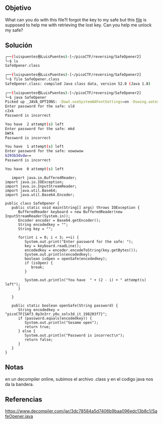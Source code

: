 ## Objetivo 
What can you do with this file?I forgot the key to my safe but this [file](https://artifacts.picoctf.net/c/291/SafeOpener.class) is supposed to help me with retrieving the lost key. Can you help me unlock my safe?

## Solución
```bash
┌──(luispuentes㉿LuisPuentes)-[~/picoCTF/reversing/SafeOpener2]
└─$ ls
SafeOpener.class
                                                                                                                                                                       
┌──(luispuentes㉿LuisPuentes)-[~/picoCTF/reversing/SafeOpener2]
└─$ file SafeOpener.class 
SafeOpener.class: compiled Java class data, version 52.0 (Java 1.8)
                                                                                                                                                                       
┌──(luispuentes㉿LuisPuentes)-[~/picoCTF/reversing/SafeOpener2]
└─$ java SafeOpener       
Picked up _JAVA_OPTIONS: -Dawt.useSystemAAFontSettings=on -Dswing.aatext=true
Enter password for the safe: sld
c2xk
Password is incorrect

You have  2 attempt(s) left
Enter password for the safe: mkd
bWtk
Password is incorrect

You have  1 attempt(s) left
Enter password for the safe: oowowow
b293b3dvdw==
Password is incorrect

You have  0 attempt(s) left

```

```
   import java.io.BufferedReader;
import java.io.IOException;
import java.io.InputStreamReader;
import java.util.Base64;
import java.util.Base64.Encoder;

public class SafeOpener {
   public static void main(String[] args) throws IOException {
      BufferedReader keyboard = new BufferedReader(new InputStreamReader(System.in));
      Encoder encoder = Base64.getEncoder();
      String encodedkey = "";
      String key = "";

      for(int i = 0; i < 3; ++i) {
         System.out.print("Enter password for the safe: ");
         key = keyboard.readLine();
         encodedkey = encoder.encodeToString(key.getBytes());
         System.out.println(encodedkey);
         boolean isOpen = openSafe(encodedkey);
         if (isOpen) {
            break;
         }

         System.out.println("You have  " + (2 - i) + " attempt(s) left");
      }

   }

   public static boolean openSafe(String password) {
      String encodedkey = "picoCTF{SAf3_0p3n3rr_y0u_solv3d_it_198203f7}";
      if (password.equals(encodedkey)) {
         System.out.println("Sesame open");
         return true;
      } else {
         System.out.println("Password is incorrect\n");
         return false;
      }
   }
}
```
## Notas
en un decompiler online, subimos el archivo .class y en el codigo java nos da la bandera.

## Referencias
https://www.decompiler.com/jar/3dc78584a5d7406b9baa096edc13b8c1/SafeOpener.java
